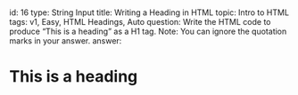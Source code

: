###
id: 16
type: String Input
title: Writing a Heading in HTML
topic: Intro to HTML
tags: v1, Easy, HTML Headings, Auto
question: Write the HTML code to produce “This is a heading” as a H1 tag. Note: You can ignore the quotation marks in your answer.
answer: <h1> This is a heading </h1>
###
